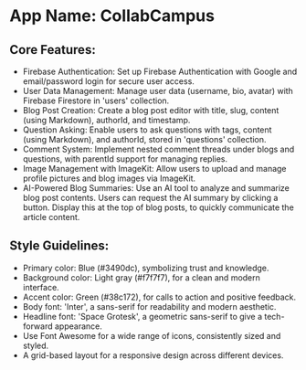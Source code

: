 # **App Name**: CollabCampus

## Core Features:

- Firebase Authentication: Set up Firebase Authentication with Google and email/password login for secure user access.
- User Data Management: Manage user data (username, bio, avatar) with Firebase Firestore in 'users' collection.
- Blog Post Creation: Create a blog post editor with title, slug, content (using Markdown), authorId, and timestamp.
- Question Asking: Enable users to ask questions with tags, content (using Markdown), and authorId, stored in 'questions' collection.
- Comment System: Implement nested comment threads under blogs and questions, with parentId support for managing replies.
- Image Management with ImageKit: Allow users to upload and manage profile pictures and blog images via ImageKit.
- AI-Powered Blog Summaries: Use an AI tool to analyze and summarize blog post contents. Users can request the AI summary by clicking a button. Display this at the top of blog posts, to quickly communicate the article content.

## Style Guidelines:

- Primary color: Blue (#3490dc), symbolizing trust and knowledge.
- Background color: Light gray (#f7f7f7), for a clean and modern interface.
- Accent color: Green (#38c172), for calls to action and positive feedback.
- Body font: 'Inter', a sans-serif for readability and modern aesthetic.
- Headline font: 'Space Grotesk', a geometric sans-serif to give a tech-forward appearance.
- Use Font Awesome for a wide range of icons, consistently sized and styled.
- A grid-based layout for a responsive design across different devices.